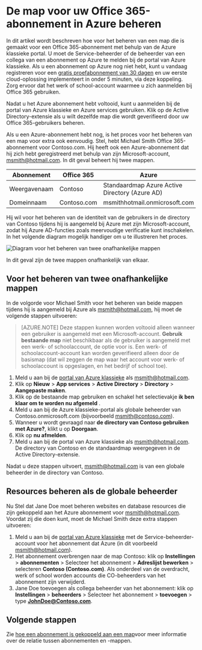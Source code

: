 <properties
   pageTitle="De map voor uw Office 365-abonnement in Azure beheren | Microsoft Azure"
   description="Een Office 365-abonnement-directory met Azure Active Directory en de Azure klassieke-portal beheren"
   services="active-directory"
   documentationCenter=""
   authors="curtand"
   manager="femila"
   editor=""/>

<tags
   ms.service="active-directory"
   ms.devlang="na"
   ms.topic="get-started-article"
   ms.tgt_pltfrm="na"
   ms.workload="identity"
   ms.date="08/23/2016"
   ms.author="curtand"/>

# <a name="manage-the-directory-for-your-office-365-subscription-in-azure"></a>De map voor uw Office 365-abonnement in Azure beheren

In dit artikel wordt beschreven hoe voor het beheren van een map die is gemaakt voor een Office 365-abonnement met behulp van de Azure klassieke portal. U moet de Service-beheerder of de beheerder van een collega van een abonnement op Azure te melden bij de portal van Azure klassieke. Als u een abonnement op Azure nog niet hebt, kunt u vandaag registreren voor een [gratis proefabonnement van 30 dagen](https://azure.microsoft.com/trial/get-started-active-directory/) en uw eerste cloud-oplossing implementeert in onder 5 minuten, via deze koppeling. Zorg ervoor dat het werk of school-account waarmee u zich aanmelden bij Office 365 gebruiken.

Nadat u het Azure abonnement hebt voltooid, kunt u aanmelden bij de portal van Azure klassieke en Azure services gebruiken. Klik op de Active Directory-extensie als u wilt dezelfde map die wordt geverifieerd door uw Office 365-gebruikers beheren.

Als u een Azure-abonnement hebt nog, is het proces voor het beheren van een map voor extra ook eenvoudig. Stel, hebt Michael Smith Office 365-abonnement voor Contoso.com. Hij heeft ook een Azure-abonnement dat hij zich hebt geregistreerd met behulp van zijn Microsoft-account, msmith@hotmail.com. In dit geval beheert hij twee mappen.

  Abonnement |  Office 365  |  Azure
  -------------- | ------------- | -------------------------------
  Weergavenaam |  Contoso  |     Standaardmap Azure Active Directory (Azure AD)
  Domeinnaam  |  Contoso.com  | msmithhotmail.onmicrosoft.com

Hij wil voor het beheren van de identiteit van de gebruikers in de directory van Contoso tijdens hij is aangemeld bij Azure met zijn Microsoft-account, zodat hij Azure AD-functies zoals meervoudige verificatie kunt inschakelen. In het volgende diagram mogelijk handiger om u te illustreren het proces.

![Diagram voor het beheren van twee onafhankelijke mappen](./media/active-directory-manage-o365-subscription/AAD_O365_03.png)

In dit geval zijn de twee mappen onafhankelijk van elkaar.

## <a name="to-manage-two-independent-directories"></a>Voor het beheren van twee onafhankelijke mappen
In de volgorde voor Michael Smith voor het beheren van beide mappen tijdens hij is aangemeld bij Azure als msmith@hotmail.com, hij moet de volgende stappen uitvoeren:

> [AZURE.NOTE]
> Deze stappen kunnen worden voltooid alleen wanneer een gebruiker is aangemeld met een Microsoft-account. **Gebruik bestaande map** niet beschikbaar als de gebruiker is aangemeld met een werk- of schoolaccount, de optie voor is. Een werk- of schoolaccount-account kan worden geverifieerd alleen door de basismap (dat wil zeggen de map waar het account voor werk- of schoolaccount is opgeslagen, en het bedrijf of school toe).

1.  Meld u aan bij de [portal van Azure klassieke](https://manage.windowsazure.com) als msmith@hotmail.com.
2.  Klik op **Nieuw** > **App services** > **Active Directory** > **Directory** > **Aangepaste maken**.
3.  Klik op de bestaande map gebruiken en schakel het selectievakje **ik ben klaar om te worden nu afgemeld** .
4.  Meld u aan bij de Azure klassieke-portal als globale beheerder van Contoso.onmicrosoft.com (bijvoorbeeld msmith@contoso.com).
5.  Wanneer u wordt gevraagd naar **de directory van Contoso gebruiken met Azure?**, klikt u op **Doorgaan**.
6.  Klik op **nu afmelden**.
7.  Meld u aan bij de portal van Azure klassieke als msmith@hotmail.com. De directory van Contoso en de standaardmap weergegeven in de Active Directory-extensie.

Nadat u deze stappen uitvoert, msmith@hotmail.com is van een globale beheerder in de directory van Contoso.

## <a name="to-administer-resources-as-the-global-admin"></a>Resources beheren als de globale beheerder
Nu Stel dat Jane Doe moet beheren websites en database resources die zijn gekoppeld aan het Azure abonnement voor msmith@hotmail.com. Voordat zij die doen kunt, moet de Michael Smith deze extra stappen uitvoeren:

1.  Meld u aan bij de [portal van Azure klassieke](https://manage.windowsazure.com) met de Service-beheerder-account voor het abonnement dat Azure (in dit voorbeeld msmith@hotmail.com).
2.  Het abonnement overbrengen naar de map Contoso: klik op **Instellingen** > **abonnementen** > Selecteer het abonnement > **Adreslijst bewerken** > selecteren **Contoso (Contoso.com)**. Als onderdeel van de overdracht, werk of school worden accounts die CO-beheerders van het abonnement zijn verwijderd.
3.  Jane Doe toevoegen als collega beheerder van het abonnement: klik op **Instellingen** > **beheerders** > Selecteer het abonnement > **toevoegen** > type **JohnDoe@Contoso.com**.

## <a name="next-steps"></a>Volgende stappen
Zie [hoe een abonnement is gekoppeld aan een map](active-directory-how-subscriptions-associated-directory.md)voor meer informatie over de relatie tussen abonnementen en -mappen.
